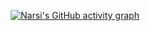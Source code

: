 
<div align="center">

  [![Narsi's GitHub activity graph](https://github-readme-activity-graph.vercel.app/graph?username=NarsiBhati-Dev&theme=high-contrast)](https://github.com/rohankumarchaudhary67/github-readme-activity-graph)

  <br/><br/><br/>
</div>
